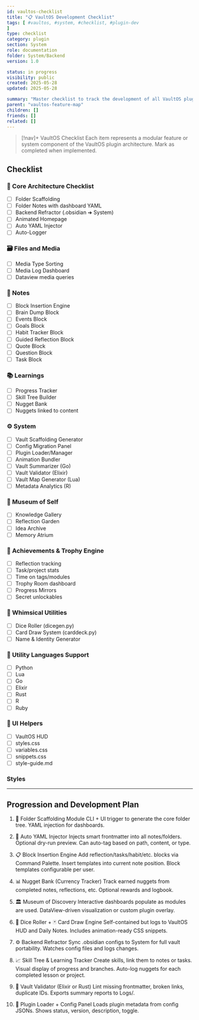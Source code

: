 ```yaml
---
id: vaultos-checklist
title: "📋 VaultOS Development Checklist"
tags: [ #vaultos, #system, #checklist, #plugin-dev 
]
type: checklist
category: plugin
section: System
role: documentation
folder: System/Backend
version: 1.0

status: in progress
visibility: public
created: 2025-05-28
updated: 2025-05-28

summary: "Master checklist to track the development of all VaultOS plugin modules and features."
parent: "vaultos-feature-map"
children: []
friends: []
related: []
---
```


> [!nav]+ VaultOS Checklist
> Each item represents a modular feature or system component of the VaultOS plugin architecture. Mark as completed when implemented.

## Checklist

### 📁 Core Architecture Checklist

- [ ] Folder Scaffolding
- [ ] Folder Notes with dashboard YAML
- [ ] Backend Refractor (.obsidian ➜ System)
- [ ] Animated Homepage
- [ ] Auto YAML Injector
- [ ] Auto-Logger

### 🗃️ Files and Media

- [ ] Media Type Sorting
- [ ] Media Log Dashboard
- [ ] Dataview media queries

### 📝 Notes

- [ ] Block Insertion Engine
- [ ] Brain Dump Block
- [ ] Events Block
- [ ] Goals Block
- [ ] Habit Tracker Block
- [ ] Guided Reflection Block
- [ ] Quote Block
- [ ] Question Block
- [ ] Task Block

### 📚 Learnings

- [ ] Progress Tracker
- [ ] Skill Tree Builder
- [ ] Nugget Bank
- [ ] Nuggets linked to content

### ⚙️ System

- [ ] Vault Scaffolding Generator
- [ ] Config Migration Panel
- [ ] Plugin Loader/Manager
- [ ] Animation Bundler
- [ ] Vault Summarizer (Go)
- [ ] Vault Validator (Elixir)
- [ ] Vault Map Generator (Lua)
- [ ] Metadata Analytics (R)

### 🧩 Museum of Self

- [ ] Knowledge Gallery
- [ ] Reflection Garden
- [ ] Idea Archive
- [ ] Memory Atrium

### 🏅 Achievements & Trophy Engine

- [ ] Reflection tracking
- [ ] Task/project stats
- [ ] Time on tags/modules
- [ ] Trophy Room dashboard
- [ ] Progress Mirrors
- [ ] Secret unlockables

### 🎲 Whimsical Utilities

- [ ] Dice Roller (dicegen.py)
- [ ] Card Draw System (carddeck.py)
- [ ] Name & Identity Generator

### 🧱 Utility Languages Support

- [ ] Python
- [ ] Lua
- [ ] Go
- [ ] Elixir
- [ ] Rust
- [ ] R
- [ ] Ruby

### 💠 UI Helpers

- [ ] VaultOS HUD
- [ ] styles.css
- [ ] variables.css
- [ ] snippets.css
- [ ] style-guide.md

### Styles

---

## Progression and Development Plan

1. 📁 Folder Scaffolding Module
    CLI + UI trigger to generate the core folder tree.
    YAML injection for dashboards.

2. 📑 Auto YAML Injector
    Injects smart frontmatter into all notes/folders.
    Optional dry-run preview.
    Can auto-tag based on path, content, or type.

3. 📋 Block Insertion Engine
    Add reflection/tasks/habit/etc. blocks via Command Palette.
    Insert templates into current note position.
    Block templates configurable per user.

4. 📊 Nugget Bank (Currency Tracker)
    Track earned nuggets from completed notes, reflections, etc.
    Optional rewards and logbook.

5. 🏛️ Museum of Discovery
    Interactive dashboards populate as modules are used.
    DataView-driven visualization or custom plugin overlay.

6. 🎲 Dice Roller + 🃏 Card Draw Engine
    Self-contained but logs to VaultOS HUD and Daily Notes.
    Includes animation-ready CSS snippets.

7. ⚙️ Backend Refractor
    Sync .obsidian configs to System for full vault portability.
    Watches config files and logs changes.

8. 📈 Skill Tree & Learning Tracker
    Create skills, link them to notes or tasks.
    Visual display of progress and branches.
    Auto-log nuggets for each completed lesson or project.

9. 🧠 Vault Validator (Elixir or Rust)
    Lint missing frontmatter, broken links, duplicate IDs.
    Exports summary reports to Logs/.

10. 📜 Plugin Loader + Config Panel
    Loads plugin metadata from config JSONs.
    Shows status, version, description, toggle.
